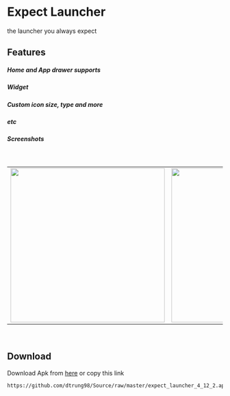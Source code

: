 # Expect Launcher
the launcher you always expect

## Features
##### Home and App drawer supports
##### Widget
##### Custom icon size, type and more
##### etc
##### Screenshots
</br>
<div align="center">
   <table align="center" border="0" >
  <tr>
    <td>
<img width="360"
src="https://user-images.githubusercontent.com/33343210/49483609-6cc4f580-f866-11e8-94d1-49de65df27f1.png"/>
     <td> <img width="360"
src="https://user-images.githubusercontent.com/33343210/49483597-659de780-f866-11e8-9d94-359cd7aa7a4e.png"/></td>
     <td> <img width="360"
src="https://user-images.githubusercontent.com/33343210/49483606-6a629b80-f866-11e8-8dd5-36ddbca6ddf6.png"/></td>
     
  </table>
  </div>
</br>

## Download
Download Apk from [here](https://github.com/dtrung98/Source/raw/master/expect_launcher_4_12_2.apk) or copy this link
```
https://github.com/dtrung98/Source/raw/master/expect_launcher_4_12_2.apk
```
</br>
